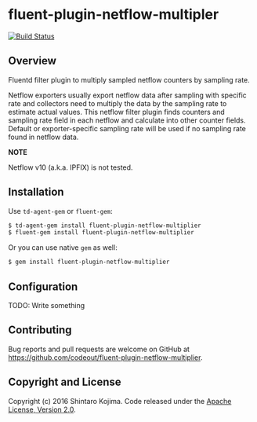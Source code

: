 # fluent-plugin-netflow-multipler

[![Build Status](https://travis-ci.org/codeout/fluent-plugin-netflow-multiplier.svg)](https://travis-ci.org/codeout/fluent-plugin-netflow-multiplier)

## Overview

Fluentd filter plugin to multiply sampled netflow counters by sampling rate.

Netflow exporters usually export netflow data after sampling with specific rate and collectors need to multiply the data by the sampling rate to estimate actual values. This netflow filter plugin finds counters and sampling rate field in each netflow and calculate into other counter fields. Default or exporter-specific sampling rate will be used if no sampling rate found in netflow data.

**NOTE**

Netflow v10 (a.k.a. IPFIX) is not tested.

## Installation

Use ```td-agent-gem``` or ```fluent-gem```:

```zsh
$ td-agent-gem install fluent-plugin-netflow-multiplier
$ fluent-gem install fluent-plugin-netflow-multiplier
```

Or you can use native ```gem``` as well:

```zsh
$ gem install fluent-plugin-netflow-multiplier
```

## Configuration

TODO: Write something

## Contributing

Bug reports and pull requests are welcome on GitHub at https://github.com/codeout/fluent-plugin-netflow-multiplier.

## Copyright and License

Copyright (c) 2016 Shintaro Kojima. Code released under the [Apache License, Version 2.0](LICENSE).
